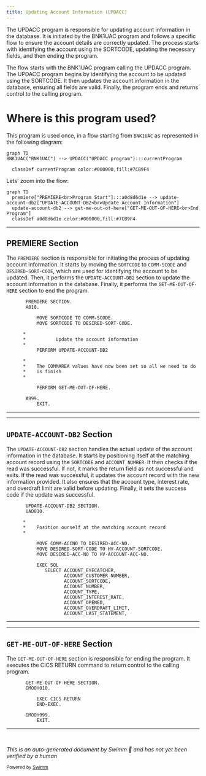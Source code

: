 ```yaml
---
title: Updating Account Information (UPDACC)
---
```

The UPDACC program is responsible for updating account information in the database. It is initiated by the BNK1UAC program and follows a specific flow to ensure the account details are correctly updated. The process starts with identifying the account using the SORTCODE, updating the necessary fields, and then ending the program.

The flow starts with the BNK1UAC program calling the UPDACC program. The UPDACC program begins by identifying the account to be updated using the SORTCODE. It then updates the account information in the database, ensuring all fields are valid. Finally, the program ends and returns control to the calling program.

# Where is this program used?

This program is used once, in a flow starting from `BNK1UAC` as represented in the following diagram:

```mermaid
graph TD
BNK1UAC("BNK1UAC") --> UPDACC("UPDACC program"):::currentProgram

  classDef currentProgram color:#000000,fill:#7CB9F4
```

Lets' zoom into the flow:

```mermaid
graph TD
  premiere["PREMIERE<br>Program Start"]:::a0d8d6d1e --> update-account-db2["UPDATE-ACCOUNT-DB2<br>Update Account Information"]
  update-account-db2 --> get-me-out-of-here["GET-ME-OUT-OF-HERE<br>End Program"]
  classDef a0d8d6d1e color:#000000,fill:#7CB9F4
```

<SwmSnippet path="/src/base/cobol_src/UPDACC.cbl" line="158">

---

## PREMIERE Section

The <SwmToken path="src/base/cobol_src/UPDACC.cbl" pos="158:1:1" line-data="       PREMIERE SECTION.">`PREMIERE`</SwmToken> section is responsible for initiating the process of updating account information. It starts by moving the <SwmToken path="src/base/cobol_src/UPDACC.cbl" pos="161:3:3" line-data="           MOVE SORTCODE TO COMM-SCODE.">`SORTCODE`</SwmToken> to <SwmToken path="src/base/cobol_src/UPDACC.cbl" pos="161:7:9" line-data="           MOVE SORTCODE TO COMM-SCODE.">`COMM-SCODE`</SwmToken> and <SwmToken path="src/base/cobol_src/UPDACC.cbl" pos="162:7:11" line-data="           MOVE SORTCODE TO DESIRED-SORT-CODE.">`DESIRED-SORT-CODE`</SwmToken>, which are used for identifying the account to be updated. Then, it performs the <SwmToken path="src/base/cobol_src/UPDACC.cbl" pos="167:3:7" line-data="           PERFORM UPDATE-ACCOUNT-DB2">`UPDATE-ACCOUNT-DB2`</SwmToken> section to update the account information in the database. Finally, it performs the <SwmToken path="src/base/cobol_src/UPDACC.cbl" pos="174:3:11" line-data="           PERFORM GET-ME-OUT-OF-HERE.">`GET-ME-OUT-OF-HERE`</SwmToken> section to end the program.

```cobol
       PREMIERE SECTION.
       A010.

           MOVE SORTCODE TO COMM-SCODE.
           MOVE SORTCODE TO DESIRED-SORT-CODE.

      *
      *           Update the account information
      *
           PERFORM UPDATE-ACCOUNT-DB2

      *
      *    The COMMAREA values have now been set so all we need to do
      *    is finish
      *

           PERFORM GET-ME-OUT-OF-HERE.

       A999.
           EXIT.
```

---

</SwmSnippet>

<SwmSnippet path="/src/base/cobol_src/UPDACC.cbl" line="180">

---

## <SwmToken path="src/base/cobol_src/UPDACC.cbl" pos="180:1:5" line-data="       UPDATE-ACCOUNT-DB2 SECTION.">`UPDATE-ACCOUNT-DB2`</SwmToken> Section

The <SwmToken path="src/base/cobol_src/UPDACC.cbl" pos="180:1:5" line-data="       UPDATE-ACCOUNT-DB2 SECTION.">`UPDATE-ACCOUNT-DB2`</SwmToken> section handles the actual update of the account information in the database. It starts by positioning itself at the matching account record using the <SwmToken path="src/base/cobol_src/UPDACC.cbl" pos="188:15:15" line-data="           MOVE DESIRED-SORT-CODE TO HV-ACCOUNT-SORTCODE.">`SORTCODE`</SwmToken> and <SwmToken path="src/base/cobol_src/UPDACC.cbl" pos="195:1:1" line-data="                     ACCOUNT_NUMBER,">`ACCOUNT_NUMBER`</SwmToken>. It then checks if the read was successful. If not, it marks the return field as not successful and exits. If the read was successful, it updates the account record with the new information provided. It also ensures that the account type, interest rate, and overdraft limit are valid before updating. Finally, it sets the success code if the update was successful.

```cobol
       UPDATE-ACCOUNT-DB2 SECTION.
       UAD010.

      *
      *    Position ourself at the matching account record
      *

           MOVE COMM-ACCNO TO DESIRED-ACC-NO.
           MOVE DESIRED-SORT-CODE TO HV-ACCOUNT-SORTCODE.
           MOVE DESIRED-ACC-NO TO HV-ACCOUNT-ACC-NO.

           EXEC SQL
              SELECT ACCOUNT_EYECATCHER,
                     ACCOUNT_CUSTOMER_NUMBER,
                     ACCOUNT_SORTCODE,
                     ACCOUNT_NUMBER,
                     ACCOUNT_TYPE,
                     ACCOUNT_INTEREST_RATE,
                     ACCOUNT_OPENED,
                     ACCOUNT_OVERDRAFT_LIMIT,
                     ACCOUNT_LAST_STATEMENT,
```

---

</SwmSnippet>

<SwmSnippet path="/src/base/cobol_src/UPDACC.cbl" line="381">

---

## <SwmToken path="src/base/cobol_src/UPDACC.cbl" pos="381:1:9" line-data="       GET-ME-OUT-OF-HERE SECTION.">`GET-ME-OUT-OF-HERE`</SwmToken> Section

The <SwmToken path="src/base/cobol_src/UPDACC.cbl" pos="381:1:9" line-data="       GET-ME-OUT-OF-HERE SECTION.">`GET-ME-OUT-OF-HERE`</SwmToken> section is responsible for ending the program. It executes the CICS RETURN command to return control to the calling program.

```cobol
       GET-ME-OUT-OF-HERE SECTION.
       GMOOH010.

           EXEC CICS RETURN
           END-EXEC.

       GMOOH999.
           EXIT.
```

---

</SwmSnippet>

&nbsp;

*This is an auto-generated document by Swimm 🌊 and has not yet been verified by a human*

<SwmMeta version="3.0.0" repo-id="Z2l0aHViJTNBJTNBY2ljcy1iYW5raW5nLXNhbXBsZS1hcHBsaWNhdGlvbi1jYnNhLUlCTS1EZW1vJTNBJTNBU3dpbW0tRGVtbw==" repo-name="cics-banking-sample-application-cbsa-IBM-Demo"><sup>Powered by [Swimm](/)</sup></SwmMeta>
